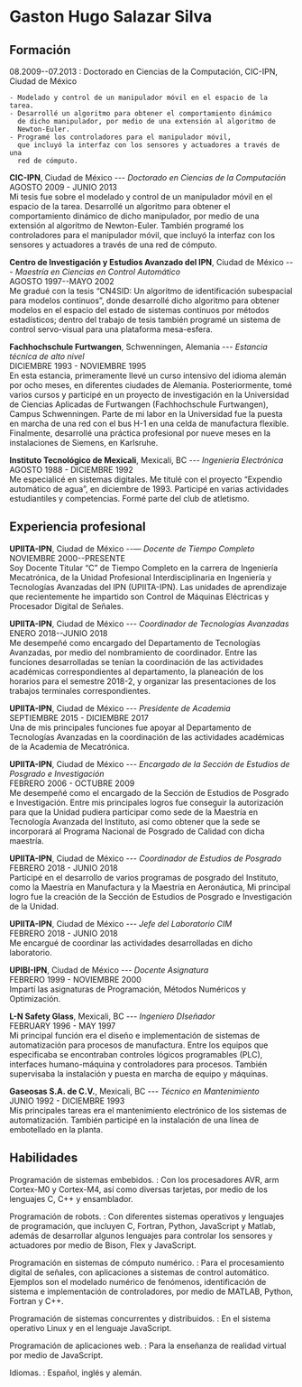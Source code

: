# Gaston Hugo Salazar Silva

## Formación

08.2009--07.2013
:	Doctorado en Ciencias de la Computación, CIC-IPN, Ciudad de México

	- Modelado y control de un manipulador móvil en el espacio de la tarea.
	- Desarrollé un algoritmo para obtener el comportamiento dinámico
	  de dicho manipulador, por medio de una extensión al algoritmo de
	  Newton-Euler.
	- Programé los controladores para el manipulador móvil,
	  que incluyó la interfaz con los sensores y actuadores a través de una
	  red de cómputo.

**CIC-IPN**, Ciudad de México
--- *Doctorado en Ciencias de la Computación*  
AGOSTO 2009 - JUNIO 2013  
Mi tesis fue sobre el modelado y control de un manipulador móvil
en el espacio de la tarea. Desarrollé un algoritmo para obtener el
comportamiento dinámico de dicho manipulador, por medio de una extensión
al algoritmo de Newton-Euler. También programé los controladores
para el manipulador móvil, que incluyó la interfaz con los sensores
y actuadores a través de una red de cómputo.

**Centro de Investigación y Estudios Avanzado del IPN**,
Ciudad de México --- *Maestría en Ciencias en Control Automático*  
AGOSTO 1997--MAYO 2002  
Me gradué con la tesis “CN4SID: Un algoritmo de identificación
subespacial para modelos continuos”, donde desarrollé dicho algoritmo
para obtener modelos en el espacio del estado de sistemas continuos por
métodos estadísticos; dentro del trabajo de tesis también programé
un sistema de control servo-visual para una plataforma  mesa-esfera.

**Fachhochschule Furtwangen**, Schwenningen, Alemania
--- *Estancia técnica de alto nivel*  
DICIEMBRE 1993 - NOVIEMBRE 1995  
En esta estancia, primeramente llevé un curso intensivo
del idioma alemán por ocho meses, en diferentes ciudades de
Alemania. Posteriormente, tomé varios cursos y participé en un proyecto
de investigación en la Universidad de Ciencias Aplicadas de Furtwangen
(Fachhochschule Furtwangen), Campus Schwenningen. Parte de mi labor en
la Universidad fue la puesta en marcha de una red con el bus H-1 en una
celda de manufactura flexible. Finalmente, desarrollé una práctica
profesional por nueve meses en la instalaciones de Siemens, en Karlsruhe.

**Instituto Tecnológico de Mexicali**, Mexicali, BC
--- *Ingeniería Electrónica*  
AGOSTO 1988 - DICIEMBRE 1992  
Me especialicé en sistemas digitales. Me titulé con el proyecto
“Expendio automático de agua”, en diciembre de 1993. Participé en
varias actividades estudiantiles y competencias. Formé parte del club
de atletismo.

## Experiencia profesional

**UPIITA-IPN**, Ciudad de México
--— *Docente de Tiempo Completo*  
NOVIEMBRE 2000--PRESENTE  
Soy Docente Titular “C” de Tiempo Completo en la
carrera de Ingeniería Mecatrónica, de la Unidad Profesional
Interdisciplinaria en Ingeniería y Tecnologías Avanzadas del
IPN (UPIITA-IPN). Las unidades de aprendizaje que recientemente
he impartido son Control de Máquinas Eléctricas y Procesador
Digital de Señales.

**UPIITA-IPN**, Ciudad de México --- *Coordinador de Tecnologías Avanzadas*  
ENERO 2018--JUNIO 2018  
Me desempeñé como encargado del Departamento de Tecnologías
Avanzadas, por medio del nombramiento de coordinador. Entre las funciones
desarrolladas se tenían la coordinación de las actividades académicas
correspondientes al departamento, la planeación de los horarios para
el semestre 2018-2, y organizar las presentaciones de los trabajos
terminales correspondientes.

**UPIITA-IPN**, Ciudad de México --- *Presidente de Academia*  
SEPTIEMBRE 2015 - DICIEMBRE 2017  
Una de mis principales funciones fue apoyar al Departamento de Tecnologías
Avanzadas en la coordinación de las actividades académicas de la Academia
de Mecatrónica.

**UPIITA-IPN**, Ciudad de México --- *Encargado de la Sección de Estudios de
Posgrado e Investigación*  
FEBRERO 2006 - OCTUBRE 2009  
Me desempeñé como el encargado de la Sección de Estudios de
Posgrado e Investigación. Entre mis principales logros fue conseguir
la autorización para que la Unidad pudiera participar como sede de la
Maestría en Tecnología Avanzada del Instituto, así como obtener que
la sede se incorporará al Programa Nacional de Posgrado de Calidad con
dicha maestría.

**UPIITA-IPN**, Ciudad de México --- *Coordinador de Estudios de Posgrado*
FEBRERO 2018 - JUNIO 2018  
Participé en el desarrollo de varios programas de posgrado del Instituto,
como la Maestría en Manufactura y la Maestría en Aeronáutica, Mi
principal logro fue la creación de la Sección de Estudios de Posgrado
e Investigación de la Unidad.

**UPIITA-IPN**, Ciudad de México --- *Jefe del Laboratorio CIM*  
FEBRERO 2018 - JUNIO 2018  
Me encargué de coordinar las actividades desarrolladas en dicho
laboratorio.

**UPIBI-IPN**, Ciudad de México --- *Docente Asignatura*  
FEBRERO 1999 - NOVIEMBRE 2000  
Impartí las asignaturas de Programación, Métodos Numéricos y Optimización. 

**L-N Safety Glass**, Mexicali, BC --- *Ingeniero DIseñador*  
FEBRUARY 1996 - MAY 1997  
Mi principal función era el diseño e implementación de sistemas de
automatización para procesos de manufactura. Entre los equipos que
especificaba se encontraban controles lógicos programables (PLC),
interfaces humano-máquina y controladores para procesos. También
supervisaba la instalación y puesta en marcha de equipo y máquinas.

**Gaseosas S.A. de C.V.**, Mexicali, BC --- *Técnico en Mantenimiento*  
JUNIO 1992 - DICIEMBRE 1993  
Mis principales tareas era el mantenimiento electrónico de los sistemas de
automatización. También participé en la instalación de una línea de
embotellado en la planta.

## Habilidades

Programación de sistemas embebidos.
:	Con los procesadores AVR, arm Cortex-M0 y Cortex-M4, así
	como diversas tarjetas, por medio de los lenguajes C, C++
	y ensamblador.

Programación de robots.
:	Con diferentes sistemas operativos y lenguajes de programación,
	que incluyen C, Fortran, Python, JavaScript y Matlab, además
	de desarrollar algunos lenguajes para controlar los sensores y
	actuadores por medio de Bison, Flex y JavaScript.

Programación en sistemas de cómputo numérico.
:	Para el procesamiento digital de señales, con aplicaciones
	a sistemas de control automático. Ejemplos son el modelado
	numérico de fenómenos, identificación de sistema e
	implementación de controladores, por medio de MATLAB, Python,
	Fortran y C++.

Programación de sistemas concurrentes y distribuidos.
:	En el sistema operativo Linux y en el lenguaje JavaScript.

Programación de aplicaciones web.
:	Para la enseñanza de realidad virtual por medio de JavaScript.

Idiomas.
:	Español, inglés y alemán.

